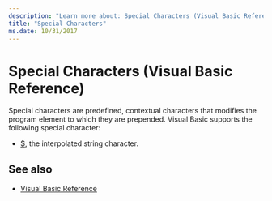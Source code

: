 ```yaml
---
description: "Learn more about: Special Characters (Visual Basic Reference)"
title: "Special Characters"
ms.date: 10/31/2017
---
```


# Special Characters (Visual Basic Reference)

Special characters are predefined, contextual characters that modifies the program element to which they are prepended. Visual Basic supports the following special character:

- [$](interpolated.md), the interpolated string character.

## See also

- [Visual Basic Reference](../index.md)
